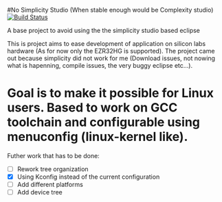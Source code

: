 #No Simplicity Studio (When stable enough would be Complexity studio)
[![Build Status](https://travis-ci.org/Walkiry/ezr32_nosimplicity.svg?branch=master)](https://travis-ci.org/Walkiry/ezr32_nosimplicity)

A base project to avoid using the the simplicity studio based eclipse

This is project aims to ease development of application on silicon labs hardware (As for now only the EZR32HG is supported).
The project came out because simplicity did not work for me (Download issues, not nowing what is hapenning, compile issues,
the very buggy eclipse etc...).

**Goal is to make it possible for Linux users**. Based to work on GCC toolchain and configurable using menuconfig (linux-kernel like).
===============================================

Futher work that has to be done:

* [ ] Rework tree organization
* [x] Using Kconfig instead of the current configuration
* [ ] Add different platforms
* [ ] Add device tree
